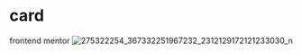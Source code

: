 # card
frontend mentor
![275322254_367332251967232_2312129172121233030_n](https://user-images.githubusercontent.com/82321954/159124792-1ea69299-0dfd-4ed4-9e38-44ff6523c0fc.png)
